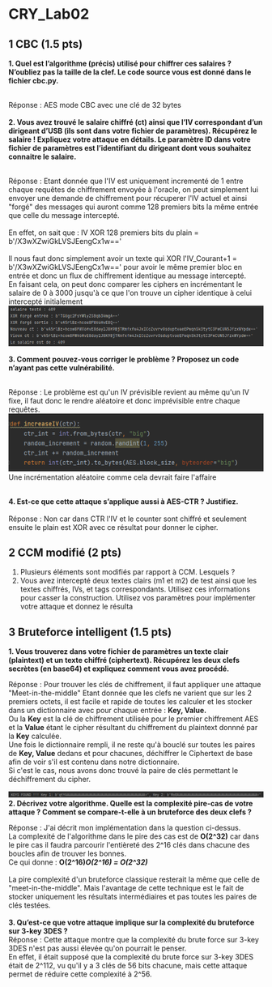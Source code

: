# CRY_Lab02

## 1 CBC (1.5 pts)
**1. Quel est l’algorithme (précis) utilisé pour chiffrer ces salaires ? N’oubliez pas la taille de la clef.
Le code source vous est donné dans le fichier cbc.py.<br/><br/>**

   Réponse : AES mode CBC avec une clé de 32 bytes<br/><br/>
**2. Vous avez trouvé le salaire chiffré (ct) ainsi que l’IV correspondant d’un dirigeant d’USB (ils sont
dans votre fichier de paramètres). Récupérez le salaire ! Expliquez votre attaque en détails. Le
paramètre ID dans votre fichier de paramètres est l’identifiant du dirigeant dont vous souhaitez
connaitre le salaire.<br/><br/>**

   Réponse : Etant donnée que l'IV est uniquement incrementé de 1 entre chaque requêtes de chiffrement envoyée à l'oracle,
   on peut simplement lui envoyer une demande de chiffrement pour récuperer l'IV actuel et ainsi "forgé" des messages
   qui auront comme 128 premiers bits la même entrée que celle du message intercepté.<br/><br/>
   En effet, on sait que : IV XOR 128 premiers bits du plain = b'/X3wXZwiGkLVSJEengCx1w=='<br/><br/>
   Il nous faut donc simplement avoir un texte qui XOR l'IV_Courant+1 = b'/X3wXZwiGkLVSJEengCx1w==' pour avoir le
   même premier bloc en entrée et donc un flux de chiffrement identique au message intercepté.<br/>
   En faisant cela, on peut donc comparer les ciphers en incrémentant le salaire de 0 à 3000 jusqu'à ce que l'on
   trouve un cipher identique à celui intercepté initialement
   ![CBC salaire](/imgs/img.png "CBC salaire")
   <br/>

**3. Comment pouvez-vous corriger le problème ? Proposez un code n’ayant pas cette vulnérabilité.<br/><br/>**

   Réponse : Le problème est qu'un IV prévisible revient au même qu'un IV fixe, il faut donc le rendre aléatoire
   et donc imprévisible entre chaque requêtes.
   ![CBC salaire](/imgs/IncrementRandom.png "CBC salaire")<br/>
   Une incrémentation aléatoire comme cela devrait faire l'affaire<br/><br/>

**4. Est-ce que cette attaque s’applique aussi à AES-CTR ? Justifiez.<br/><br/>**
  Réponse : Non car dans CTR l'IV et le counter sont chiffré et seulement ensuite le plain est XOR avec ce résultat
  pour donner le cipher.

## 2 CCM modifié (2 pts)
1. Plusieurs éléments sont modifiés par rapport à CCM. Lesquels ?
2. Vous avez intercepté deux textes clairs (m1 et m2) de test ainsi que les textes chiffrés, IVs, et
tags correspondants. Utilisez ces informations pour casser la construction. Utilisez vos paramètres
pour implémenter votre attaque et donnez le résulta

## 3 Bruteforce intelligent (1.5 pts)
**1. Vous trouverez dans votre fichier de paramètres un texte clair (plaintext) et un texte chiffré
(ciphertext). Récupérez les deux clefs secrètes (en base64) et expliquez comment vous avez
procédé.**<br/>

Réponse : Pour trouver les clés de chiffrement, il faut appliquer une attaque "Meet-in-the-middle"
Etant donnée que les clefs ne varient que sur les 2 premiers octets, il est facile et rapide de toutes les
calculer et les stocker dans un dictionnaire avec pour chaque entrée : **Key, Value.**<br/>
Ou la **Key** est la clé de chiffrement utilisée pour le premier chiffrement AES et la **Value** étant le cipher résultant
du chiffrement du plaintext donnné par la **Key** calculée.<br/>
Une fois le dictionnaire rempli, il ne reste qu'à bouclé sur toutes les paires de **Key, Value** dedans
et pour chacunes, déchiffrer le Ciphertext de base afin de voir s'il est contenu dans notre dictionnaire.<br/>
Si c'est le cas, nous avons donc trouvé la paire de clés permettant le déchiffrement du cipher.

![Keys Bruteforce](/imgs/meetInTheMiddle.png "Bruteforce")<br/>
**2. Décrivez votre algorithme. Quelle est la complexité pire-cas de votre attaque ? Comment se
compare-t-elle à un bruteforce des deux clefs ?**<br/>

Réponse : J'ai décrit mon implémentation dans la question ci-dessus.<br/>
La complexité de l'algorithme dans le pire des cas est de **O(2^32)** car dans le pire cas il faudra parcourir l'entièreté
des 2^16 clés dans chacune des boucles afin de trouver les bonnes.<br/>
Ce qui donne : **O(2^16)*O(2^16) = O(2^32)***<br/><br/>
La pire complexité d'un bruteforce classique resterait la même que celle de "meet-in-the-middle".
Mais l'avantage de cette technique est le fait de stocker uniquement les résultats intermédiaires et pas toutes les paires 
de clés testées.<br/><br/>
**3. Qu’est-ce que votre attaque implique sur la complexité du bruteforce sur 3-key 3DES ?**<br/>
Réponse : Cette attaque montre que la complexité du brute force sur 3-key 3DES n'est pas aussi élevée qu'on pourrait le penser. <br/>
En effet, il était supposé que la complexité du brute force sur 3-key 3DES était de 2^112, vu qu'il y a 3 clés de 56 bits chacune,
mais cette attaque permet de réduire cette complexité à 2^56.

